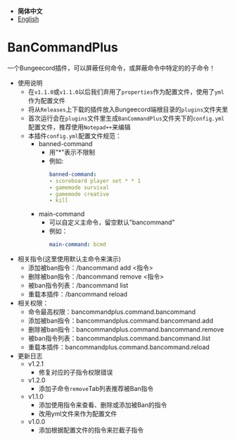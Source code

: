 - **简体中文**
- [English](./README-EN.md)
# BanCommandPlus
一个Bungeecord插件，可以屏蔽任何命令，或屏蔽命令中特定的的子命令！
- 使用说明
  - 在`v1.1.0`或`v1.1.0`以后我们弃用了`properties`作为配置文件，使用了`yml`作为配置文件
  - 将从`Releases`上下载的插件放入Bungeecord端根目录的`plugins`文件夹里
  - 首次运行会在`plugins`文件里生成`BanCommandPlus`文件夹下的`config.yml`配置文件，推荐使用`Notepad++`来编辑
  - 本插件`config.yml`配置文件规范：
    - banned-command
      - 用"*"表示不限制
      - 例如:
        ```yml
        banned-command:
        - scoreboard player set * * 1
        - gamemode survival
        - gamemode creative
        - kill
        ```
    - main-command
      - 可以自定义主命令，留空默认"bancommand"
      - 例如：
        ```yaml
        main-command: bcmd
        ```
- 相关指令(这里使用默认主命令来演示)
  - 添加被ban指令：/bancommand add <指令>
  - 删除被ban指令：/bancommand remove <指令>
  - 被ban指令列表：/bancommand list
  - 重载本插件：/bancommand reload
- 相关权限：
  - 命令最高权限：bancommandplus.command.bancommand
  - 添加被ban指令：bancommandplus.command.bancommand.add
  - 删除被ban指令：bancommandplus.command.bancommand.remove
  - 被ban指令列表：bancommandplus.command.bancommand.list
  - 重载本插件：bancommandplus.command.bancommand.reload
- 更新日志
  - v1.2.1
    - 修复对应的子指令权限错误
  - v1.2.0
    - 添加子命令`remove`Tab列表推荐被Ban指令
  - v1.1.0
    - 添加使用指令来查看、删除或添加被Ban的指令
    - 改用yml文件来作为配置文件
  - v1.0.0
    - 添加根据配置文件的指令来拦截子指令
